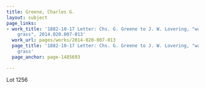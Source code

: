 ```yaml
---
title: Greene, Charles G.
layout: subject
page_links:
- work_title: '1882-10-17 Letter: Chs. G. Greene to J. W. Lovering, "wants better
    grass", 2014.020.007-013'
  work_url: pages/works/2014-020-007-013
  page_title: '1882-10-17 Letter: Chs. G. Greene to J. W. Lovering, "wants better
    grass'
  page_anchor: page-1485693

---
```

<p>Lot 1256</p>